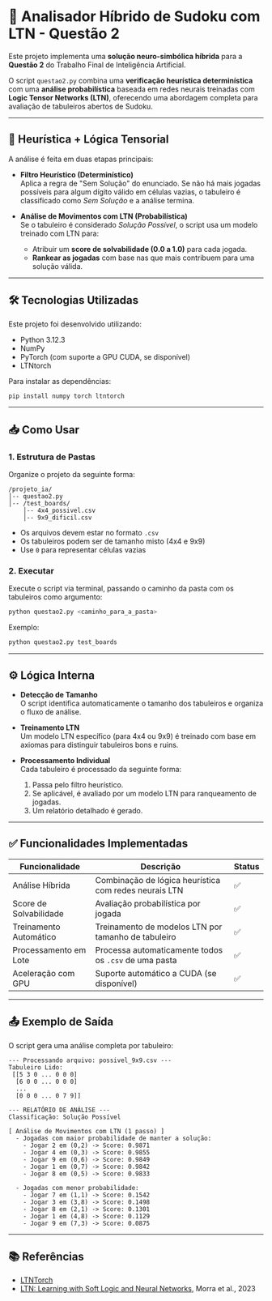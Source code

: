 
# 🧠 Analisador Híbrido de Sudoku com LTN - Questão 2

Este projeto implementa uma **solução neuro-simbólica híbrida** para a **Questão 2** do Trabalho Final de Inteligência Artificial.

O script `questao2.py` combina uma **verificação heurística determinística** com uma **análise probabilística** baseada em redes neurais treinadas com **Logic Tensor Networks (LTN)**, oferecendo uma abordagem completa para avaliação de tabuleiros abertos de Sudoku.

---

## 🎯 Heurística + Lógica Tensorial

A análise é feita em duas etapas principais:

- **Filtro Heurístico (Determinístico)**  
  Aplica a regra de "Sem Solução" do enunciado. Se não há mais jogadas possíveis para algum dígito válido em células vazias, o tabuleiro é classificado como *Sem Solução* e a análise termina.

- **Análise de Movimentos com LTN (Probabilística)**  
  Se o tabuleiro é considerado *Solução Possível*, o script usa um modelo treinado com LTN para:

  - Atribuir um **score de solvabilidade (0.0 a 1.0)** para cada jogada.
  - **Rankear as jogadas** com base nas que mais contribuem para uma solução válida.

---

## 🛠️ Tecnologias Utilizadas

Este projeto foi desenvolvido utilizando:

- Python 3.12.3
- NumPy  
- PyTorch (com suporte a GPU CUDA, se disponível)  
- LTNtorch  

Para instalar as dependências:

```bash
pip install numpy torch ltntorch
```

---

## 📥 Como Usar

### 1. Estrutura de Pastas

Organize o projeto da seguinte forma:

```
/projeto_ia/
│-- questao2.py
│-- /test_boards/
    │-- 4x4_possivel.csv
    │-- 9x9_dificil.csv
```

- Os arquivos devem estar no formato `.csv`
- Os tabuleiros podem ser de tamanho misto (4x4 e 9x9)
- Use `0` para representar células vazias

### 2. Executar

Execute o script via terminal, passando o caminho da pasta com os tabuleiros como argumento:

```bash
python questao2.py <caminho_para_a_pasta>
```

Exemplo:

```bash
python questao2.py test_boards
```

---

## ⚙️ Lógica Interna

- **Detecção de Tamanho**  
  O script identifica automaticamente o tamanho dos tabuleiros e organiza o fluxo de análise.

- **Treinamento LTN**  
  Um modelo LTN específico (para 4x4 ou 9x9) é treinado com base em axiomas para distinguir tabuleiros bons e ruins.

- **Processamento Individual**  
  Cada tabuleiro é processado da seguinte forma:
  1. Passa pelo filtro heurístico.
  2. Se aplicável, é avaliado por um modelo LTN para ranqueamento de jogadas.
  3. Um relatório detalhado é gerado.

---

## ✅ Funcionalidades Implementadas

| Funcionalidade            | Descrição                                                            | Status |
|---------------------------|----------------------------------------------------------------------|--------|
| Análise Híbrida           | Combinação de lógica heurística com redes neurais LTN                | ✅     |
| Score de Solvabilidade    | Avaliação probabilística por jogada                                  | ✅     |
| Treinamento Automático    | Treinamento de modelos LTN por tamanho de tabuleiro                  | ✅     |
| Processamento em Lote     | Processa automaticamente todos os `.csv` de uma pasta                | ✅     |
| Aceleração com GPU        | Suporte automático a CUDA (se disponível)                            | ✅     |

---

## 📤 Exemplo de Saída

O script gera uma análise completa por tabuleiro:

```
--- Processando arquivo: possivel_9x9.csv ---
Tabuleiro Lido:
 [[5 3 0 ... 0 0 0]
  [6 0 0 ... 0 0 0]
  ...
  [0 0 0 ... 0 7 9]]

--- RELATÓRIO DE ANÁLISE ---
Classificação: Solução Possível

[ Análise de Movimentos com LTN (1 passo) ]
  - Jogadas com maior probabilidade de manter a solução:
    - Jogar 2 em (0,2) -> Score: 0.9871
    - Jogar 4 em (0,3) -> Score: 0.9855
    - Jogar 9 em (0,6) -> Score: 0.9849
    - Jogar 1 em (0,7) -> Score: 0.9842
    - Jogar 8 em (0,5) -> Score: 0.9833

  - Jogadas com menor probabilidade:
    - Jogar 7 em (1,1) -> Score: 0.1542
    - Jogar 3 em (3,8) -> Score: 0.1498
    - Jogar 8 em (2,1) -> Score: 0.1301
    - Jogar 1 em (4,8) -> Score: 0.1129
    - Jogar 9 em (7,3) -> Score: 0.0875
```
---

## 📚 Referências

- [LTNTorch](https://github.com/logictensornetworks/ltntorch)
- [LTN: Learning with Soft Logic and Neural Networks](https://www.researchgate.net/profile/Marco-Russo-12/), Morra et al., 2023
